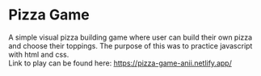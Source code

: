 # Pizza Game
A simple visual pizza building game where user can build their own pizza and choose their toppings. The purpose of this was to practice javascript with html and css. <br/>
Link to play can be found here: https://pizza-game-anii.netlify.app/
